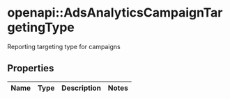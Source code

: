 # openapi::AdsAnalyticsCampaignTargetingType

Reporting targeting type for campaigns

## Properties
Name | Type | Description | Notes
------------ | ------------- | ------------- | -------------


